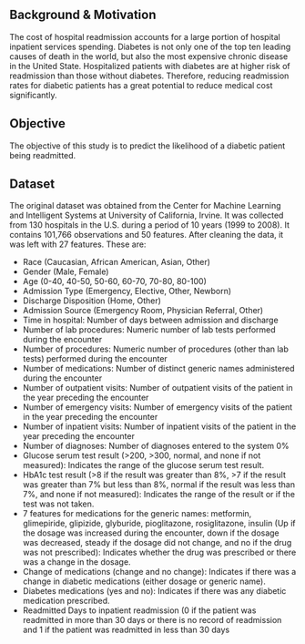 
## Background & Motivation

The cost of hospital readmission accounts for a large portion of hospital inpatient services spending. 
Diabetes is not only one of the top ten leading causes of death in the world, but also the most expensive chronic disease in the United State. 
Hospitalized patients with diabetes are at higher risk of readmission than those without diabetes. 
Therefore, reducing readmission rates for diabetic patients has a great potential to reduce medical cost significantly. 

## Objective

The objective of this study is to predict the likelihood of a diabetic patient being readmitted.


## Dataset

The original dataset was obtained from the Center for Machine Learning and Intelligent Systems at University of California, Irvine. It was collected from 130 hospitals in the U.S. during a period of 10 years (1999 to 2008). It contains 101,766 observations and 50 features. After cleaning the data, it was left with 27 features. These are:
* Race (Caucasian, African American, Asian, Other)
* Gender (Male, Female)
* Age (0-40, 40-50, 50-60, 60-70, 70-80, 80-100)
* Admission Type (Emergency, Elective, Other, Newborn)
* Discharge Disposition (Home, Other)
* Admission Source (Emergency Room, Physician Referral, Other)
* Time in hospital: Number of days between admission and discharge
* Number of lab procedures: Numeric number of lab tests performed during the encounter
* Number of procedures: Numeric number of procedures (other than lab tests) performed during the encounter
* Number of medications: Number of distinct generic names administered during the encounter
* Number of outpatient visits: Number of outpatient visits of the patient in the year preceding the encounter
* Number of emergency visits: Number of emergency visits of the patient in the year preceding the encounter
* Number of inpatient visits: Number of inpatient visits of the patient in the year preceding the encounter
* Number of diagnoses: Number of diagnoses entered to the system 0%
* Glucose serum test result (>200, >300, normal, and none if not measured): Indicates the range of the glucose serum test result.
* HbA1c test result (>8 if the result was greater than 8%, >7 if the result was greater than 7% but less than 8%, normal if the result was less than 7%, and none if not measured): Indicates the range of the result or if the test was not taken.
* 7 features for medications for the generic names: metformin, glimepiride, glipizide, glyburide, pioglitazone, rosiglitazone, insulin (Up if the dosage was increased during the encounter, down if the dosage was decreased, steady if the dosage did not change, and no if the drug was not prescribed): Indicates whether the drug was prescribed or there was a change in the dosage. 
* Change of medications (change and no change): Indicates if there was a change in diabetic medications (either dosage or generic name).
* Diabetes medications (yes and no): Indicates if there was any diabetic medication prescribed. 
* Readmitted Days to inpatient readmission (0 if the patient was readmitted in more than 30 days or there is no record of readmission and 1 if the patient was readmitted in less than 30 days
